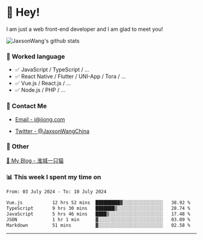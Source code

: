 # 👋 Hey!

I am just a web front-end developer and I am glad to meet you!

![JaxsonWang's github stats](https://github-readme-stats.vercel.app/api?username=JaxsonWang&&show_icons=true&&title_color=1abc9c&&icon_color=1abc9c)


### 📝 Worked language

- ✅ JavaScript / TypeScript / ...
- ✅ React Native / Flutter / UNI-App / Tora / ...
- ✅ Vue.js / React.js / ...
- ✅ Node.js / PHP / ...

### 📮 Contact Me

- [Email - i@iiong.com](mailto:i@iiong.com)

- [Twitter - @JaxsonWangChina](https://twitter.com/JaxsonWangChina)

### 🤪 Other

[📌 My Blog - 淮城一只猫](https://iiong.com)

### 📊 This week I spent my time on

<!--START_SECTION:waka-->

```txt
From: 03 July 2024 - To: 10 July 2024

Vue.js           12 hrs 52 mins  █████████▓░░░░░░░░░░░░░░░   38.92 %
TypeScript       9 hrs 30 mins   ███████▒░░░░░░░░░░░░░░░░░   28.74 %
JavaScript       5 hrs 46 mins   ████▒░░░░░░░░░░░░░░░░░░░░   17.48 %
JSON             1 hr 1 min      ▓░░░░░░░░░░░░░░░░░░░░░░░░   03.09 %
Markdown         51 mins         ▓░░░░░░░░░░░░░░░░░░░░░░░░   02.58 %
```

<!--END_SECTION:waka-->

---
